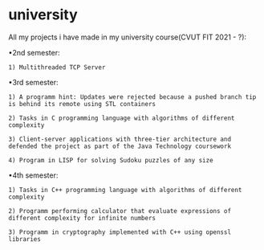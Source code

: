 # university
All my projects i have made in my university course(CVUT FIT 2021 - ?):

  •2nd semester:
    
    1) Multithreaded TCP Server
    
  •3rd semester:
  
    1) A programm hint: Updates were rejected because a pushed branch tip is behind its remote using STL containers
    
    2) Tasks in C programming language with algorithms of different complexity
    
    3) Client-server applications with three-tier architecture and defended the project as part of the Java Technology coursework
    
    4) Program in LISP for solving Sudoku puzzles of any size
    
  •4th semester:
    
    1) Tasks in C++ programming language with algorithms of different complexity
    
    2) Programm performing calculator that evaluate expressions of different complexity for infinite numbers
    
    3) Programm in cryptography implemented with C++ using openssl libraries
